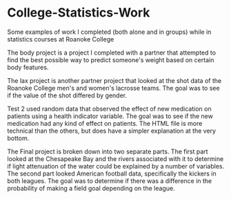 # College-Statistics-Work
Some examples of work I completed (both alone and in groups) while in statistics courses at Roanoke College

The body project is a project I completed with a partner that attempted to find the best possible way to predict someone's weight based on certain body features.

The lax project is another partner project that looked at the shot data of the Roanoke College men's and women's lacrosse teams. The goal was to see if the value of the shot differed by gender.

Test 2 used random data that observed the effect of new medication on patients using a health indicator variable. The goal was to see if the new medication had any kind of effect on patients. The HTML file is more technical than the others, but does have a simpler explanation at the very bottom.

The Final project is broken down into two separate parts. The first part looked at the Chesapeake Bay and the rivers associated with it to determine if light attenuation of the water could be explained by a number of variables. The second part looked American football data, specifically the kickers in both leagues. The goal was to determine if there was a difference in the probability of making a field goal depending on the league.
